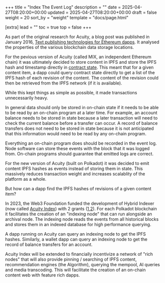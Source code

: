 +++
title = "Index The Event Log"
description = ""
date = 2025-04-27T08:20:00+00:00
updated = 2025-04-27T08:20:00+00:00
draft = false
weight = 20
sort_by = "weight"
template = "docs/page.html"

[extra]
lead = ""
toc = true
top = false
+++

As part of the original research for Acuity, a blog post was published in January 2016, [Text publishing technologies for Ethereum dapps](https://acuity.network/blog/ethereum-text-publishing/). It analysed the properties of the various blockchain data storage locations.

For the pevious version of Acuity (called MIX, an independent Ethereum chain) it was ultimately decided to store content in IPFS and store the IPFS hash and timestamp directly in [contract state](https://github.com/acuity-network/acuity-contracts/blob/7dc93b1be8dc66ee11c88ec1379432df43ef2acc/src/acuity-item-store/AcuityItemStoreIpfsSha256.sol#L40). This meant that for a given content item, a dapp could query contract state directly to get a list of the IPFS hash of each revision of the content. The content of the revision could then be retrieved from the IPFS network (if it is available).

While this kept things as simple as possible, it made transactions unnecessarily heavy.

In general data should only be stored in on-chain state if it needs to be able to be read by an on-chain program at a later time. For example, an account balance needs to be stored in state because a later transaction will need to check the current balance before a transfer can occur. A record of balance transfers does not need to be stored in state because it is not anticipated that this information would need to be read by any on-chain program.

Everything an on-chain program does should be recorded in the event log. Node software can store these events with the block that it was logged from. On-chain programs should guarantee that emitted logs are correct.

For the new version of Acuity (built on Polkadot) it was decided to emit content IPFS hashes as events instead of storing them in state. This massively reduces transaction weight and increases scalablity of the platform as a whole.

But how can a dapp find the IPFS hashes of revisions of a given content item?

In 2023, the Web3 Foundation funded the development of Hybrid Indexer (now called [Acuity Index](https://index.acuity.network/)) with 2 grants ([1](https://github.com/w3f/Grants-Program/blob/master/applications/hybrid.md),[2](https://github.com/w3f/Grants-Program/blob/master/applications/hybrid2.md)). For each Polkadot blockchain it facilitates the creation of an "indexing node" that can run alongside an archival node. The indexing node reads the events from all historical blocks and stores them in an indexed database for high performance querying.

A dapp running on Acuity can query an indexing node to get the IPFS hashes. Similarly, a wallet dapp can query an indexing node to get the record of balance transfers for an account.

Acuity Index will be extended to financially incentivize a network of "rich nodes" that will also provide pinning / searching of IPFS content, recommendation engines (the Algorithm), querying the mempool, AI queries and media transcoding. This will facilitate the creation of an on-chain content web with feature rich dapps.

